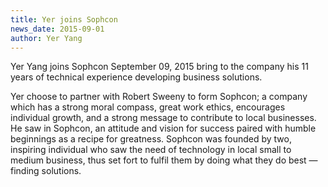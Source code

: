 ```yaml
---
title: Yer joins Sophcon
news_date: 2015-09-01
author: Yer Yang
---
```


Yer Yang joins Sophcon September 09, 2015 bring to the company his 11 years of technical experience developing business
solutions.

Yer choose to partner with Robert Sweeny to form Sophcon; a company which has a strong moral compass, great work ethics, encourages individual growth, and a strong message to contribute to local businesses. He saw in Sophcon, an attitude and vision for success paired with humble beginnings as a recipe for greatness. Sophcon was founded by two, inspiring individual who saw the need of technology in local small to medium business, thus set fort to fulfil them by doing what they do best — finding solutions.

